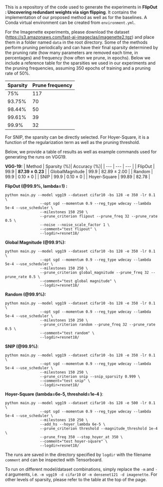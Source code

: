 This is a repository of the code used to generate the experiments in **FlipOut : Uncovering redundant weights via sign flipping**. It contains the implementation of our proposed method as well as for the baselines. A Conda virtual environment can be created from ```environment.yml```.

For the Imagenette experiments, please download the dataset (https://s3.amazonaws.com/fast-ai-imageclas/imagenette2.tgz) and place them in a folder named ```data``` in the root directory.
Some of the methods perform pruning periodically and can have their final sparsity determined by the pruning rate (how many parameters are removed each time, in percentages) and frequency (how often we prune, in epochs). Below we include a reference table for the sparsities we used in our experiments and the pruning frequencies, assuming 350 epochs of training and a pruning rate of 50%.


| Sparsity | Prune frequency |
| --- | --- |
| 75% | 117 |
| 93.75% | 70 |
| 98.44% | 50 |
| 99.61% | 39 |
| 99.9% | 32 |

For SNIP, the sparsity can be directly selected. For Hoyer-Square, it is a function of the regularization term as well as the pruning threshold. 

Below, we provide a table of results as well as example commands used for generating the runs on VGG19.

**VGG-19:**
| Method | Sparsity (%)| Accuracy (%)|
| --- | --- | --- |
| FlipOut | 99.9 | **87.39 ± 0.23** |
| GlobalMagnitude | 99.9 | 82.89 ± 2.00 |
| Random | 99.9 | 0.10 ± 0 |
| SNIP | 99.9 | 0.10 ± 0 |
| Hoyer-Square | 99.89 | 82.78 |


**FlipOut (@99.9%, lambda=1) :**
```
python main.py --model vgg19 --dataset cifar10 -bs 128 -e 350 -lr 0.1 \
                --opt sgd --momentum 0.9 --reg_type wdecay --lambda 5e-4 --use_scheduler \
                --milestones 150 250 \
                --prune_criterion flipout --prune_freq 32 --prune_rate 0.5 \
                --noise --noise_scale_factor 1 \
                --comment="test flipout" \
                --logdir=resnet18/
```
**Global Magnitude (@99.9%):**
```
python main.py --model vgg19 --dataset cifar10 -bs 128 -e 350 -lr 0.1 \
                --opt sgd --momentum 0.9 --reg_type wdecay --lambda 5e-4 --use_scheduler \
                --milestones 150 250 \
                --prune_criterion global_magnitude --prune_freq 32 --prune_rate 0.5 \
                --comment="test global magnitude" \
                --logdir=resnet18/
```
**Random (@99.9%):**
```
python main.py --model vgg19 --dataset cifar10 -bs 128 -e 350 -lr 0.1 \
                --opt sgd --momentum 0.9 --reg_type wdecay --lambda 5e-4 --use_scheduler \
                --milestones 150 250 \
                --prune_criterion random --prune_freq 32 --prune_rate 0.5 \
                --comment="test random" \
                --logdir=resnet18/
```
**SNIP (@99.9%)**:
```
python main.py --model vgg19 --dataset cifar10 -bs 128 -e 350 -lr 0.1 \
                --opt sgd --momentum 0.9 --reg_type wdecay --lambda 5e-4 --use_scheduler \
                --milestones 150 250 \
                --prune_criterion snip --snip_sparsity 0.999 \
                --comment="test snip" \
                --logdir=resnet18/
```
**Hoyer-Square (lambda=6e-5, threshold=1e-4 )**:
```
python main.py --model vgg19 --dataset cifar10 -bs 128 -e 500 -lr 0.1 \
                --opt sgd --momentum 0.9 --reg_type wdecay --lambda 5e-4 --use_scheduler \
                --milestones 150 250 \
                --add_hs --hoyer_lambda 6e-5 \
                --prune_criterion threshold --magnitude_threshold 1e-4 \
                --prune_freq 350 --stop_hoyer_at 350 \
                --comment="test hoyer-square" \
                --logdir=resnet18/
```

The runs are saved in the directory specified by ```logdir``` with the filename ```comment``` and can be inspected with Tensorboard.

To run on different model/dataset combinations, simply replace the ```-m``` and ```-d``` arguments, i.e. ```-m vgg19 -d cifar10``` or ```-m densenet121 -d imagenette```. For other levels of sparsity, please refer to the table at the top of the page.
